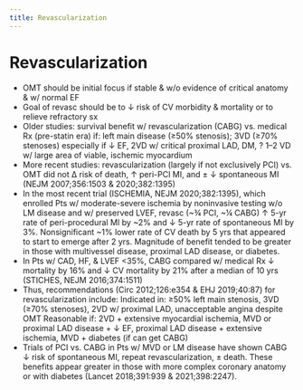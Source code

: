 ```yaml
---
title: Revascularization
---
```


# Revascularization

- OMT should be initial focus if stable & w/o evidence of critical anatomy & w/ normal EF
- Goal of revasc should be to ↓ risk of CV morbidity & mortality or to relieve refractory sx
- Older studies: survival benefit w/ revascularization (CABG) vs. medical Rx (pre-statin era) if: left main disease (≥50% stenosis); 3VD (≥70% stenoses) especially if ↓ EF, 2VD w/ critical proximal LAD, DM, ? 1–2 VD w/ large area of viable, ischemic myocardium
- More recent studies: revascularization (largely if not exclusively PCI) vs. OMT did not Δ risk of death, ↑ peri-PCI MI, and ± ↓ spontaneous MI (NEJM 2007;356:1503 & 2020;382:1395)
- In the most recent trial (ISCHEMIA, NEJM 2020;382:1395), which enrolled Pts w/ moderate-severe ischemia by noninvasive testing w/o LM disease and w/ preserved LVEF, revasc (~¾ PCI, ~¼ CABG) ↑ 5-yr rate of peri-procedural MI by ~2% and ↓ 5-yr rate of spontaneous MI by 3%. Nonsignificant ~1% lower rate of CV death by 5 yrs that appeared to start to emerge after 2 yrs. Magnitude of benefit tended to be greater in those with multivessel disease, proximal LAD disease, or diabetes.
- In Pts w/ CAD, HF, & LVEF <35%, CABG compared w/ medical Rx ↓ mortality by 16% and ↓ CV mortality by 21% after a median of 10 yrs (STICHES, NEJM 2016;374:1511)
- Thus, recommendations (Circ 2012;126:e354 & EHJ 2019;40:87) for revascularization include:
  Indicated in: ≥50% left main stenosis, 3VD (≥70% stenoses), 2VD w/ proximal LAD, unacceptable angina despite OMT
  Reasonable if: 2VD + extensive myocardial ischemia, MVD or proximal LAD disease + ↓ EF, proximal LAD disease + extensive ischemia, MVD + diabetes (if can get CABG)
- Trials of PCI vs. CABG in Pts w/ MVD or LM disease have shown CABG ↓ risk of spontaneous MI, repeat revascularization, ± death. These benefits appear greater in those with more complex coronary anatomy or with diabetes (Lancet 2018;391:939 & 2021;398:2247).
